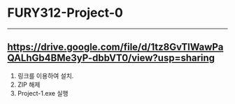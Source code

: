 # FURY312-Project-0
-------
https://drive.google.com/file/d/1tz8GvTlWawPaQALhGb4BMe3yP-dbbVT0/view?usp=sharing
-------
1. 링크를 이용하여 설치.
2. ZIP 해제
3. Project-1.exe 실행

